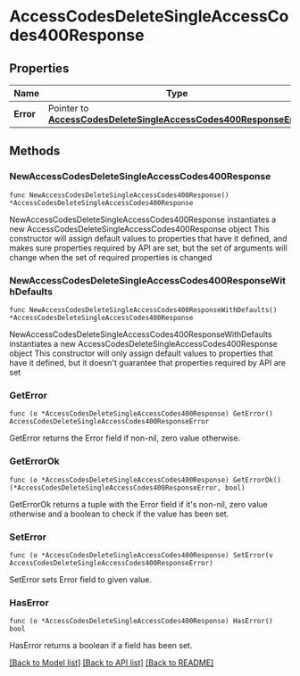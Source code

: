 # AccessCodesDeleteSingleAccessCodes400Response

## Properties

Name | Type | Description | Notes
------------ | ------------- | ------------- | -------------
**Error** | Pointer to [**AccessCodesDeleteSingleAccessCodes400ResponseError**](AccessCodesDeleteSingleAccessCodes400ResponseError.md) |  | [optional] 

## Methods

### NewAccessCodesDeleteSingleAccessCodes400Response

`func NewAccessCodesDeleteSingleAccessCodes400Response() *AccessCodesDeleteSingleAccessCodes400Response`

NewAccessCodesDeleteSingleAccessCodes400Response instantiates a new AccessCodesDeleteSingleAccessCodes400Response object
This constructor will assign default values to properties that have it defined,
and makes sure properties required by API are set, but the set of arguments
will change when the set of required properties is changed

### NewAccessCodesDeleteSingleAccessCodes400ResponseWithDefaults

`func NewAccessCodesDeleteSingleAccessCodes400ResponseWithDefaults() *AccessCodesDeleteSingleAccessCodes400Response`

NewAccessCodesDeleteSingleAccessCodes400ResponseWithDefaults instantiates a new AccessCodesDeleteSingleAccessCodes400Response object
This constructor will only assign default values to properties that have it defined,
but it doesn't guarantee that properties required by API are set

### GetError

`func (o *AccessCodesDeleteSingleAccessCodes400Response) GetError() AccessCodesDeleteSingleAccessCodes400ResponseError`

GetError returns the Error field if non-nil, zero value otherwise.

### GetErrorOk

`func (o *AccessCodesDeleteSingleAccessCodes400Response) GetErrorOk() (*AccessCodesDeleteSingleAccessCodes400ResponseError, bool)`

GetErrorOk returns a tuple with the Error field if it's non-nil, zero value otherwise
and a boolean to check if the value has been set.

### SetError

`func (o *AccessCodesDeleteSingleAccessCodes400Response) SetError(v AccessCodesDeleteSingleAccessCodes400ResponseError)`

SetError sets Error field to given value.

### HasError

`func (o *AccessCodesDeleteSingleAccessCodes400Response) HasError() bool`

HasError returns a boolean if a field has been set.


[[Back to Model list]](../README.md#documentation-for-models) [[Back to API list]](../README.md#documentation-for-api-endpoints) [[Back to README]](../README.md)


